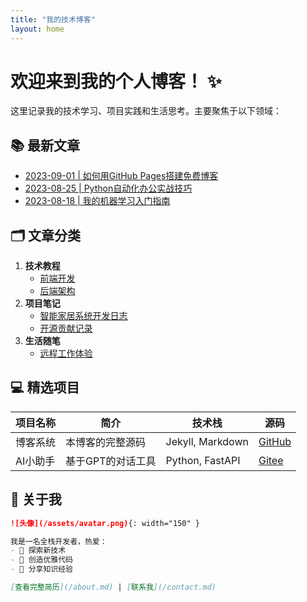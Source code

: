 ```yaml
---
title: "我的技术博客"
layout: home
---
```


# 欢迎来到我的个人博客！ ✨

这里记录我的技术学习、项目实践和生活思考。主要聚焦于以下领域：

## 📚 最新文章
- [2023-09-01 | 如何用GitHub Pages搭建免费博客](posts/blog-tutorial.md)
- [2023-08-25 | Python自动化办公实战技巧](posts/python-automation.md)
- [2023-08-18 | 我的机器学习入门指南](posts/ml-basics.md)

## 🗂️ 文章分类
1. **技术教程**
   - [前端开发](/categories/frontend.md)
   - [后端架构](/categories/backend.md)
2. **项目笔记**
   - [智能家居系统开发日志](/projects/smarthome.md)
   - [开源贡献记录](/projects/opensource.md)
3. **生活随笔**
   - [远程工作体验](/life/remote-work.md)

## 💻 精选项目
| 项目名称 | 简介 | 技术栈 | 源码 |
|---------|------|--------|------|
| 博客系统 | 本博客的完整源码 | Jekyll, Markdown | [GitHub](https://github.com/...) |
| AI小助手 | 基于GPT的对话工具 | Python, FastAPI | [Gitee](https://gitee.com/...) |

## 🌟 关于我
```markdown
![头像](/assets/avatar.png){: width="150" }

我是一名全栈开发者，热爱：
- 🚀 探索新技术
- 🎨 创造优雅代码
- 📖 分享知识经验

[查看完整简历](/about.md) | [联系我](/contact.md)
